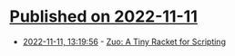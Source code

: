 # [Published on 2022-11-11](index.md)

* [2022-11-11, 13:19:56](https://news.ycombinator.com/item?id=33560492) - [Zuo: A Tiny Racket for Scripting](https://docs.racket-lang.org/zuo/index.html)
